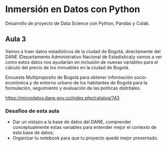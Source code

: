 # Inmersión en Datos con Python
Desarrollo de proyecto de Data Science con Python, Pandas y Colab.  


## Aula 3

Vamos a traer datos estadísticos de la ciudad de Bogotá, directamente del DANE (Departamento Administrativo Nacional de Estadística)y vamos a ver como estos datos nos ayudarían en inclusión de nuevas variables para el cálculo del precio de los inmuebles en la ciudad de Bogotá.

Encuesta Multiproposito de Bogotá para obtener información socio-económica y de entorno urbano de los habitantes de Bogotá para la formulación, seguimiento y evaluación de las políticas distritales.

https://microdatos.dane.gov.co/index.php/catalog/743

### Desafíos de esta aula

- Dar un vistazo a la base de datos del DANE, comprender conceptualmente estas variables para entender mejor el contexto de esta base de datos;
- Organizar tu notebook para que tu proyecto quede mejor presentado.
